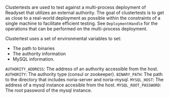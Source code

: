Clustertests are used to test against a multi-process deployment of
Readyset that utilizes an external authority. The goal of clustertests
is to get as close to a real-world deployment as possible within the
constraints of a single machine to facilitate efficient testing.
See `DeploymentHandle` for the operations that can be performed on
the multi-process deployment.

Clustertest uses a set of environmental variables to set:
  * The path to binaries
  * The authority information
  * MySQL information.

`AUTHORITY_ADDRESS`: The address of an authority accessible from the host.
`AUTHORITY`: The authority type (consul or zookeeper).
`BINARY_PATH`: The path to the directory that includes noria-server and noria-mysql.
`MYSQL_HOST`: The address of a mysql instance accesible from the host.
`MYSQL_ROOT_PASSWORD`: The root password of the mysql instance.
